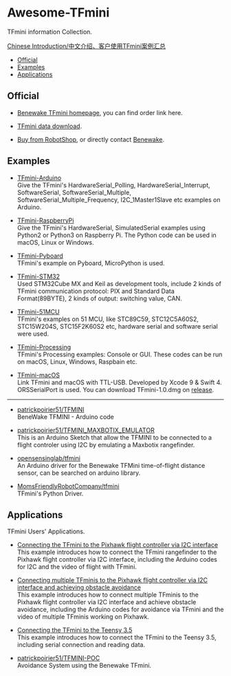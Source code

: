 # Awesome-TFmini

TFmini information Collection. 

[Chinese Introduction/中文介绍、客户使用TFmini案例汇总](/README_CN.md)

- [Official](#official)   
- [Examples](#examples)  
- [Applications](#applications)    


## Official

- [Benewake TFmini homepage](http://benewake.com/en/tfmini.html), you can find order link here.  

- [TFmini data download](http://benewake.com/en/down.html).  

- [Buy from RobotShop](https://www.robotshop.com/en/benewake-tfmini-micro-lidar-module-12-m.html), or directly contact [Benewake](http://benewake.com/en/index.html).  


## Examples

- [TFmini-Arduino](https://github.com/TFmini/TFmini-Arduino)
<br>Give the TFmini's HardwareSerial_Polling, HardwareSerial_Interrupt, SoftwareSerial, SoftwareSerial_Multiple, SoftwareSerial_Multiple_Frequency, I2C_1Master1Slave etc examples on Arduino. 

- [TFmini-RaspberryPi](https://github.com/TFmini/TFmini-RaspberryPi)
<br>Give the TFmini's HardwareSerial, SimulatedSerial examples using Python2 or Python3 on Raspberry Pi.  The Python code can be used in macOS, Linux or Windows.  

- [TFmini-Pyboard](https://github.com/TFmini/TFmini-Pyboard)
<br>TFmini's example on Pyboard, MicroPython is used. 

- [TFmini-STM32](https://github.com/TFmini/TFmini-STM32)
<br>Used STM32Cube MX and Keil as development tools, include 2 kinds of TFmini communication protocol: PIX and Standard Data Format(89BYTE), 2 kinds of output: switching value, CAN.  

- [TFmini-51MCU](https://github.com/TFmini/TFmini-51MCU)
<br>TFmini's examples on 51 MCU, like STC89C59, STC12C5A60S2, STC15W204S, STC15F2K60S2 etc, hardware serial and software serial were used.  

- [TFmini-Processing](https://github.com/TFmini/TFmini-Processing)
<br>TFmini's Processing examples: Console or GUI. These codes can be run on macOS, Linux, Windows, Raspbain etc.  

- [TFmini-macOS](https://github.com/TFmini/TFmini-macOS)
<br>Link TFmini and macOS with TTL-USB. Developed by Xcode 9 & Swift 4. ORSSerialPort is used. You can download TFmini-1.0.dmg on [release](https://github.com/TFmini/TFmini-macOS/releases).   

---

- [patrickpoirier51/TFMINI](https://github.com/patrickpoirier51/TFMINI)
<br>BeneWake TFMINI - Arduino code

- [patrickpoirier51/TFMINI_MAXBOTIX_EMULATOR](https://github.com/patrickpoirier51/TFMINI_MAXBOTIX_EMULATOR)
<br>This is an Arduino Sketch that allow the TFMINI to be connected to a flight controler using I2C by emulating a Maxbotix rangefinder.

- [opensensinglab/tfmini](https://github.com/opensensinglab/tfmini)
<br>An Arduino driver for the Benewake TFMini time-of-flight distance sensor, can be searched on arduino library.  

- [MomsFriendlyRobotCompany/tfmini](https://github.com/MomsFriendlyRobotCompany/tfmini)
<br>TFmini's Python Driver. 


## Applications
TFmini Users' Applications.

- [Connecting the TFmini to the Pixhawk flight controller via I2C interface](https://discuss.ardupilot.org/t/how-to-make-the-tfmini-rangefinder-talk-i2c/24403)
<br>This example introduces how to connect the TFmini rangefinder to the Pixhawk flight controller via I2C interface, including the Arduino codes for I2C and the video of flight with TFmini.

- [Connecting multiple TFminis to the Pixhawk flight controller via I2C interface and achieving obstacle avoidance](https://discuss.ardupilot.org/t/avoidance-experiments-with-the-poc-and-benewake-tfmini/25277)
<br>This example introduces how to connect multiple TFminis to the Pixhawk flight controller via I2C interface and achieve obstacle avoidance, including the Arduino codes for avoidance via TFmini and the video of multiple TFminis working on Pixhawk.

- [Connecting the TFmini to the Teensy 3.5](https://discuss.ardupilot.org/t/benewake-tfmini-inexpensive-lidar-with-teensy-3-5/24510)
<br>This example introduces how to connect the TFmini to the Teensy 3.5, including serial connection and reading data.

- [patrickpoirier51/TFMINI-POC](https://github.com/patrickpoirier51/TFMINI-POC)
<br>Avoidance System using the Benewake TFmini. 

  


